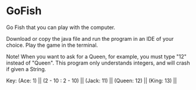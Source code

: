 # GoFish
Go Fish that you can play with the computer.

Download or copy the java file and run the program in an IDE of your choice. Play the game in the terminal.

Note! When you want to ask for a Queen, for example, you must type "12" instead of "Queen". This program only understands integers, and will crash if given a String. 

Key: 
(Ace: 1) ||
(2 - 10 : 2 - 10) ||
(Jack: 11) ||
(Queen: 12) ||
(King: 13) ||

